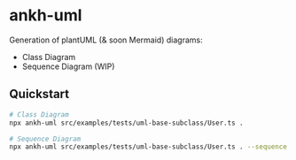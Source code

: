 # ankh-uml

Generation of plantUML (& soon Mermaid) diagrams:
  
- Class Diagram
- Sequence Diagram (WIP)

## Quickstart


```bash
# Class Diagram
npx ankh-uml src/examples/tests/uml-base-subclass/User.ts .

# Sequence Diagram
npx ankh-uml src/examples/tests/uml-base-subclass/User.ts . --sequence
```

